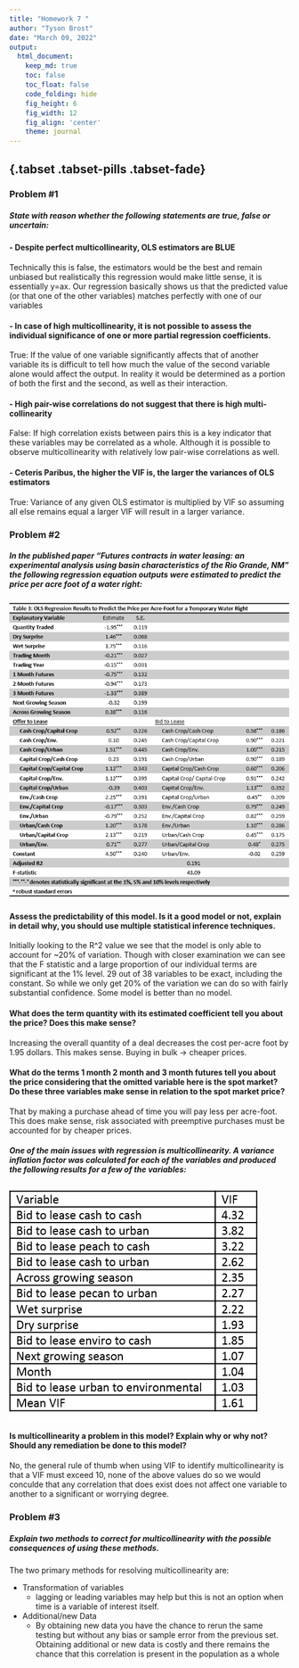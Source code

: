 ```yaml
---
title: "Homework 7 "
author: "Tyson Brost"
date: "March 09, 2022"
output:
  html_document:  
    keep_md: true
    toc: false
    toc_float: false
    code_folding: hide
    fig_height: 6
    fig_width: 12
    fig_align: 'center'
    theme: journal
---
```







## {.tabset .tabset-pills .tabset-fade}

### Problem #1
##### State with reason whether the following statements are true, false or uncertain:

#### - Despite perfect multicollinearity, OLS estimators are BLUE
Technically this is false, the estimators would be the best and remain unbiased but realistically this regression would make little sense, it is essentially y=ax. Our regression basically shows us that the predicted value (or that one of the other variables) matches perfectly with one of our variables

#### - In case of high multicollinearity, it is not possible to assess the individual significance of one or more partial regression coefficients.
True: If the value of one variable significantly affects that of another variable its is difficult to tell how much the value of the second variable alone would affect the output. In reality it would be determined as a portion of both the first and the second, as well as their interaction.

#### - High pair-wise correlations do not suggest that there is high multi-collinearity
False: If high correlation exists between pairs this is a key indicator that these variables may be correlated as a whole. Although it is possible to observe multicollinearity with relatively low pair-wise correlations as well.

#### - Ceteris Paribus, the higher the VIF is, the larger the variances of OLS estimators
True: Variance of any given OLS estimator is multiplied by VIF so assuming all else remains equal a larger VIF will result in a larger variance.

### Problem #2

##### In the published paper “Futures contracts in water leasing: an experimental analysis using basin characteristics of the Rio Grande, NM” the following regression equation outputs were estimated to predict the price per acre foot of a water right:

![ ](hm-8.png)

#### Assess the predictability of this model. Is it a good model or not, explain in detail why, you should use multiple statistical inference techniques.

Initially looking to the R^2 value we see that the model is only able to account for ~20% of variation. Though with closer examination we can see that the F statistic and a large proportion of our individual terms are significant at the 1% level. 29 out of 38 variables to be exact, including the constant. So while we only get 20% of the variation we can do so with fairly substantial confidence. Some model is better than no model.

#### What does the term quantity with its estimated coefficient tell you about the price? Does this make sense?

Increasing the overall quantity of a deal decreases the cost per-acre foot by 1.95 dollars. This makes sense. Buying in bulk -> cheaper prices.

#### What do the terms 1 month 2 month and 3 month futures tell you about the price considering that the omitted variable here is the spot market? Do these three variables make sense in relation to the spot market price? 

That by making a purchase ahead of time you will pay less per acre-foot. This does make sense, risk associated with preemptive purchases must be accounted for by cheaper prices.

##### One of the main issues with regression is multicollinearity. A variance inflation factor was calculated for each of the variables and produced the following results for a few of the variables:


![ ](hm-8-VIF.png)

#### Is multicollinearity a problem in this model?  Explain why or why not?  Should any remediation be done to this model?

No, the general rule of thumb when using VIF to identify multicollinearity is that a VIF must exceed 10, none of the above values do so we would conculde that any correlation that does exist does not affect one variable to another to a significant or worrying degree.

### Problem #3

##### Explain two methods to correct for multicollinearity with the possible consequences of using these methods. 

The two primary methods for resolving multicollinearity are:

- Transformation of variables
  - lagging or leading variables may help but this is not an option when time is a variable of interest itself.
- Additional/new Data
  - By obtaining new data you have the chance to rerun the same testing but without any bias or sample error from the previous set. Obtaining additional or new data is costly and there remains the chance that this correlation is present in the population as a whole

